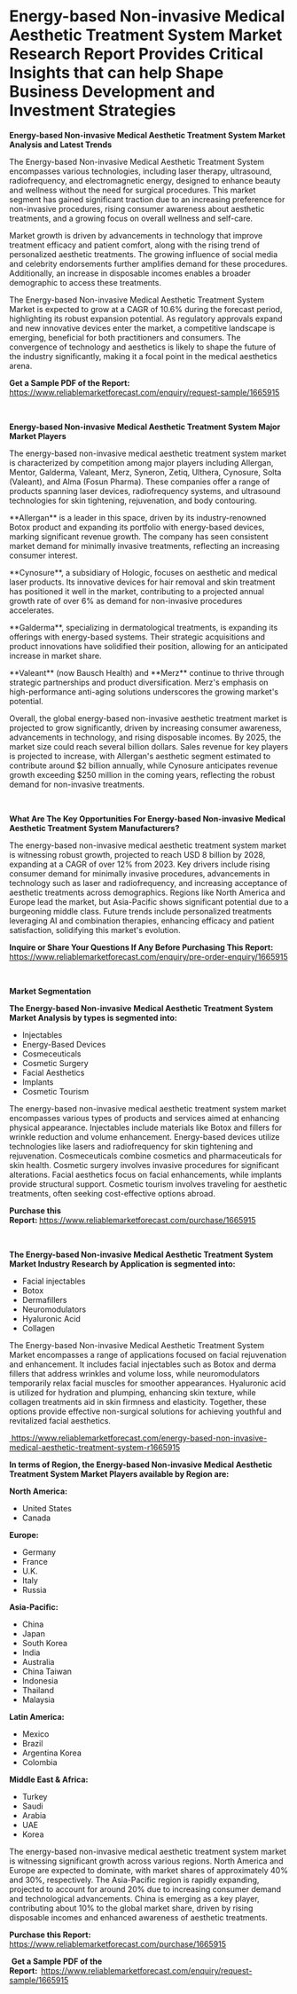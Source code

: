 <p><h1>Energy-based Non-invasive Medical Aesthetic Treatment System Market Research Report Provides Critical Insights that can help Shape Business Development and Investment Strategies</h1></p><p><strong>Energy-based Non-invasive Medical Aesthetic Treatment System Market Analysis and Latest Trends</strong></p>
<p><p>The Energy-based Non-invasive Medical Aesthetic Treatment System encompasses various technologies, including laser therapy, ultrasound, radiofrequency, and electromagnetic energy, designed to enhance beauty and wellness without the need for surgical procedures. This market segment has gained significant traction due to an increasing preference for non-invasive procedures, rising consumer awareness about aesthetic treatments, and a growing focus on overall wellness and self-care.</p><p>Market growth is driven by advancements in technology that improve treatment efficacy and patient comfort, along with the rising trend of personalized aesthetic treatments. The growing influence of social media and celebrity endorsements further amplifies demand for these procedures. Additionally, an increase in disposable incomes enables a broader demographic to access these treatments.</p><p>The Energy-based Non-invasive Medical Aesthetic Treatment System Market is expected to grow at a CAGR of 10.6% during the forecast period, highlighting its robust expansion potential. As regulatory approvals expand and new innovative devices enter the market, a competitive landscape is emerging, beneficial for both practitioners and consumers. The convergence of technology and aesthetics is likely to shape the future of the industry significantly, making it a focal point in the medical aesthetics arena.</p></p>
<p><strong>Get a Sample PDF of the Report:&nbsp;</strong> <a href="https://www.reliablemarketforecast.com/enquiry/request-sample/1665915?utm_campaign=3344&utm_medium=2&utm_source=Github&utm_content=ia&utm_term=13042025&utm_id=energy-based-non-invasive-medical-aesthetic-treatment-system">https://www.reliablemarketforecast.com/enquiry/request-sample/1665915</a></p>
<p>&nbsp;</p>
<p><strong>Energy-based Non-invasive Medical Aesthetic Treatment System Major Market Players</strong></p>
<p><p>The energy-based non-invasive medical aesthetic treatment system market is characterized by competition among major players including Allergan, Mentor, Galderma, Valeant, Merz, Syneron, Zetiq, Ulthera, Cynosure, Solta (Valeant), and Alma (Fosun Pharma). These companies offer a range of products spanning laser devices, radiofrequency systems, and ultrasound technologies for skin tightening, rejuvenation, and body contouring.</p><p>**Allergan** is a leader in this space, driven by its industry-renowned Botox product and expanding its portfolio with energy-based devices, marking significant revenue growth. The company has seen consistent market demand for minimally invasive treatments, reflecting an increasing consumer interest.</p><p>**Cynosure**, a subsidiary of Hologic, focuses on aesthetic and medical laser products. Its innovative devices for hair removal and skin treatment has positioned it well in the market, contributing to a projected annual growth rate of over 6% as demand for non-invasive procedures accelerates.</p><p>**Galderma**, specializing in dermatological treatments, is expanding its offerings with energy-based systems. Their strategic acquisitions and product innovations have solidified their position, allowing for an anticipated increase in market share.</p><p>**Valeant** (now Bausch Health) and **Merz** continue to thrive through strategic partnerships and product diversification. Merz's emphasis on high-performance anti-aging solutions underscores the growing market's potential.</p><p>Overall, the global energy-based non-invasive aesthetic treatment market is projected to grow significantly, driven by increasing consumer awareness, advancements in technology, and rising disposable incomes. By 2025, the market size could reach several billion dollars. Sales revenue for key players is projected to increase, with Allergan's aesthetic segment estimated to contribute around $2 billion annually, while Cynosure anticipates revenue growth exceeding $250 million in the coming years, reflecting the robust demand for non-invasive treatments.</p></p>
<p>&nbsp;</p>
<p><strong>What Are The Key Opportunities For Energy-based Non-invasive Medical Aesthetic Treatment System Manufacturers?</strong></p>
<p><p>The energy-based non-invasive medical aesthetic treatment system market is witnessing robust growth, projected to reach USD 8 billion by 2028, expanding at a CAGR of over 12% from 2023. Key drivers include rising consumer demand for minimally invasive procedures, advancements in technology such as laser and radiofrequency, and increasing acceptance of aesthetic treatments across demographics. Regions like North America and Europe lead the market, but Asia-Pacific shows significant potential due to a burgeoning middle class. Future trends include personalized treatments leveraging AI and combination therapies, enhancing efficacy and patient satisfaction, solidifying this market's evolution.</p></p>
<p><strong>Inquire or Share Your Questions If Any Before Purchasing This Report:</strong> <a href="https://www.reliablemarketforecast.com/enquiry/pre-order-enquiry/1665915?utm_campaign=3344&utm_medium=2&utm_source=Github&utm_content=ia&utm_term=13042025&utm_id=energy-based-non-invasive-medical-aesthetic-treatment-system">https://www.reliablemarketforecast.com/enquiry/pre-order-enquiry/1665915</a></p>
<p>&nbsp;</p>
<p><strong>Market Segmentation</strong></p>
<p><strong>The Energy-based Non-invasive Medical Aesthetic Treatment System Market Analysis by types is segmented into:</strong></p>
<p><ul><li>Injectables</li><li>Energy-Based Devices</li><li>Cosmeceuticals</li><li>Cosmetic Surgery</li><li>Facial Aesthetics</li><li>Implants</li><li>Cosmetic Tourism</li></ul></p>
<p><p>The energy-based non-invasive medical aesthetic treatment system market encompasses various types of products and services aimed at enhancing physical appearance. Injectables include materials like Botox and fillers for wrinkle reduction and volume enhancement. Energy-based devices utilize technologies like lasers and radiofrequency for skin tightening and rejuvenation. Cosmeceuticals combine cosmetics and pharmaceuticals for skin health. Cosmetic surgery involves invasive procedures for significant alterations. Facial aesthetics focus on facial enhancements, while implants provide structural support. Cosmetic tourism involves traveling for aesthetic treatments, often seeking cost-effective options abroad.</p></p>
<p><strong>Purchase this Report:&nbsp;</strong><a href="https://www.reliablemarketforecast.com/purchase/1665915?utm_campaign=3344&utm_medium=2&utm_source=Github&utm_content=ia&utm_term=13042025&utm_id=energy-based-non-invasive-medical-aesthetic-treatment-system">https://www.reliablemarketforecast.com/purchase/1665915</a></p>
<p>&nbsp;</p>
<p><strong>The Energy-based Non-invasive Medical Aesthetic Treatment System Market Industry Research by Application is segmented into:</strong></p>
<p><ul><li>Facial injectables</li><li>Botox</li><li>Dermafillers</li><li>Neuromodulators</li><li>Hyaluronic Acid</li><li>Collagen</li></ul></p>
<p><p>The Energy-based Non-invasive Medical Aesthetic Treatment System Market encompasses a range of applications focused on facial rejuvenation and enhancement. It includes facial injectables such as Botox and derma fillers that address wrinkles and volume loss, while neuromodulators temporarily relax facial muscles for smoother appearances. Hyaluronic acid is utilized for hydration and plumping, enhancing skin texture, while collagen treatments aid in skin firmness and elasticity. Together, these options provide effective non-surgical solutions for achieving youthful and revitalized facial aesthetics.</p></p>
<p><a href="https://www.reliablemarketforecast.com/energy-based-non-invasive-medical-aesthetic-treatment-system-r1665915?utm_campaign=3344&utm_medium=2&utm_source=Github&utm_content=ia&utm_term=13042025&utm_id=energy-based-non-invasive-medical-aesthetic-treatment-system">&nbsp;https://www.reliablemarketforecast.com/energy-based-non-invasive-medical-aesthetic-treatment-system-r1665915</a></p>
<p><strong>In terms of Region, the Energy-based Non-invasive Medical Aesthetic Treatment System Market Players available by Region are:</strong></p>
<p>
    <p> <strong> North America: </strong>
        <ul>
            <li>United States</li>
            <li>Canada</li>
        </ul>
        </p> 
    <p> <strong> Europe: </strong>
        <ul>
            <li>Germany</li>
            <li>France</li>
            <li>U.K.</li>
            <li>Italy</li>
            <li>Russia</li>
        </ul>
        </p> 
    <p> <strong> Asia-Pacific: </strong>
        <ul>
            <li>China</li>
            <li>Japan</li>
            <li>South Korea</li>
            <li>India</li>
            <li>Australia</li>
            <li>China Taiwan</li>
            <li>Indonesia</li>
            <li>Thailand</li>
            <li>Malaysia</li>
        </ul>
        </p> 
    <p> <strong> Latin America: </strong>
        <ul>
            <li>Mexico</li>
            <li>Brazil</li>
            <li>Argentina Korea</li>
            <li>Colombia</li>
        </ul>
        </p> 
    <p> <strong> Middle East & Africa: </strong>
        <ul>
            <li>Turkey</li>
            <li>Saudi</li>
            <li>Arabia</li>
            <li>UAE</li>
            <li>Korea</li>
        </ul>
    </p>
    </p>
<p><p>The energy-based non-invasive medical aesthetic treatment system market is witnessing significant growth across various regions. North America and Europe are expected to dominate, with market shares of approximately 40% and 30%, respectively. The Asia-Pacific region is rapidly expanding, projected to account for around 20% due to increasing consumer demand and technological advancements. China is emerging as a key player, contributing about 10% to the global market share, driven by rising disposable incomes and enhanced awareness of aesthetic treatments.</p></p>
<p><strong>Purchase this Report: </strong><a href="https://www.reliablemarketforecast.com/purchase/1665915?utm_campaign=3344&utm_medium=2&utm_source=Github&utm_content=ia&utm_term=13042025&utm_id=energy-based-non-invasive-medical-aesthetic-treatment-system">https://www.reliablemarketforecast.com/purchase/1665915</a></p>
<p>&nbsp;<strong>Get a Sample PDF of the Report:&nbsp;&nbsp;</strong><a href="https://www.reliablemarketforecast.com/enquiry/request-sample/1665915?utm_campaign=3344&utm_medium=2&utm_source=Github&utm_content=ia&utm_term=13042025&utm_id=energy-based-non-invasive-medical-aesthetic-treatment-system">https://www.reliablemarketforecast.com/enquiry/request-sample/1665915</a></p>
<p><strong></strong></p>
<p><p></p><p></p><p></p></p>